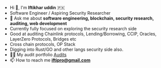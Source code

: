 - Hi 👋, I'm **Iftikhar uddin** 🇵🇰
- Software Engineer / Aspiring Security Researcher
- 💬 Ask me about **software engineering, blockchain, security research, auditing, web development**
- Currently fully focused on exploring the security research side 
- Good at auditing Chainlink protocols, Lending/Borrowing, CCIP, Oracles, LayerZero Protocols, Bridges etc
- Cross chain protocols, OP Stack
- Digging into Rust/GO and other langs security side also.
- 🐱‍💻 My audit portfolio [Audits](https://github.com/iftikharuddin/audit-reports)
- 📫 How to reach me **iftipro@gmail.com**




